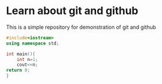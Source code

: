 # Learn about git and github

This is a simple repository for demonstration of git and github


```cpp
#include<iostream>
using namespace std;

int main(){
    int n=1;
    cout<<n;
return 0;
}
```
